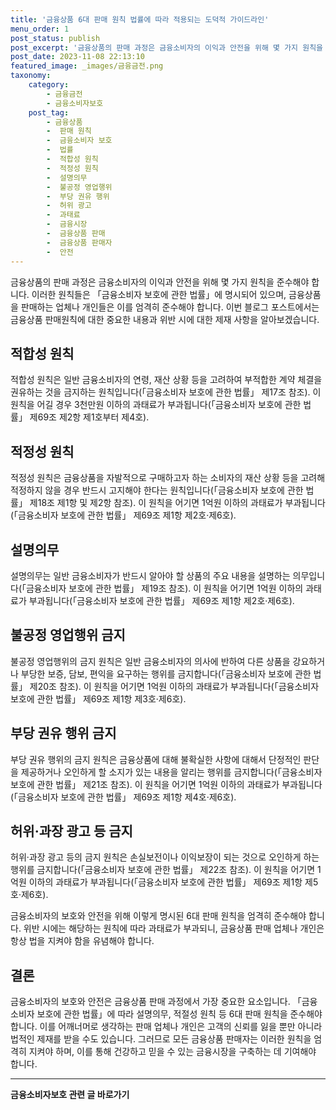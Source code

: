 ```yaml
---
title: '금융상품 6대 판매 원칙 법률에 따라 적용되는 도덕적 가이드라인'
menu_order: 1
post_status: publish
post_excerpt: '금융상품의 판매 과정은 금융소비자의 이익과 안전을 위해 몇 가지 원칙을 준수해야 합니다. 이러한 원칙들은  금융소비자 보호에 관한 법률 에 명시되어 있으며, 금융상품을 판매하는 업체나 개인들은 이를 엄격히 준수해야 합니다. 이번 블로그 포스트에서는 금융상품 판매원칙에 대한 중요한 내용과 위반 시에 대한 제재 사항을 알아보겠습니다.'
post_date: 2023-11-08 22:13:10
featured_image: _images/금융금전.png
taxonomy:
    category:
        - 금융금전
        - 금융소비자보호
    post_tag:
        - 금융상품
        -  판매 원칙
        -  금융소비자 보호
        -  법률
        -  적합성 원칙
        -  적정성 원칙
        -  설명의무
        -  불공정 영업행위
        -  부당 권유 행위
        -  허위 광고
        -  과태료
        -  금융시장
        -  금융상품 판매
        -  금융상품 판매자
        -  안전
---
```



금융상품의 판매 과정은 금융소비자의 이익과 안전을 위해 몇 가지 원칙을 준수해야 합니다. 이러한 원칙들은 「금융소비자 보호에 관한 법률」에 명시되어 있으며, 금융상품을 판매하는 업체나 개인들은 이를 엄격히 준수해야 합니다. 이번 블로그 포스트에서는 금융상품 판매원칙에 대한 중요한 내용과 위반 시에 대한 제재 사항을 알아보겠습니다.

## 적합성 원칙

적합성 원칙은 일반 금융소비자의 연령, 재산 상황 등을 고려하여 부적합한 계약 체결을 권유하는 것을 금지하는 원칙입니다(「금융소비자 보호에 관한 법률」 제17조 참조). 이 원칙을 어길 경우 3천만원 이하의 과태료가 부과됩니다(「금융소비자 보호에 관한 법률」 제69조 제2항 제1호부터 제4호).

## 적정성 원칙

적정성 원칙은 금융상품을 자발적으로 구매하고자 하는 소비자의 재산 상황 등을 고려해 적정하지 않을 경우 반드시 고지해야 한다는 원칙입니다(「금융소비자 보호에 관한 법률」 제18조 제1항 및 제2항 참조). 이 원칙을 어기면 1억원 이하의 과태료가 부과됩니다(「금융소비자 보호에 관한 법률」 제69조 제1항 제2호·제6호).

## 설명의무

설명의무는 일반 금융소비자가 반드시 알아야 할 상품의 주요 내용을 설명하는 의무입니다(「금융소비자 보호에 관한 법률」 제19조 참조). 이 원칙을 어기면 1억원 이하의 과태료가 부과됩니다(「금융소비자 보호에 관한 법률」 제69조 제1항 제2호·제6호).

## 불공정 영업행위 금지

불공정 영업행위의 금지 원칙은 일반 금융소비자의 의사에 반하여 다른 상품을 강요하거나 부당한 보증, 담보, 편익을 요구하는 행위를 금지합니다(「금융소비자 보호에 관한 법률」 제20조 참조). 이 원칙을 어기면 1억원 이하의 과태료가 부과됩니다(「금융소비자 보호에 관한 법률」 제69조 제1항 제3호·제6호).

## 부당 권유 행위 금지

부당 권유 행위의 금지 원칙은 금융상품에 대해 불확실한 사항에 대해서 단정적인 판단을 제공하거나 오인하게 할 소지가 있는 내용을 알리는 행위를 금지합니다(「금융소비자 보호에 관한 법률」 제21조 참조). 이 원칙을 어기면 1억원 이하의 과태료가 부과됩니다(「금융소비자 보호에 관한 법률」 제69조 제1항 제4호·제6호).

## 허위·과장 광고 등 금지

허위·과장 광고 등의 금지 원칙은 손실보전이나 이익보장이 되는 것으로 오인하게 하는 행위를 금지합니다(「금융소비자 보호에 관한 법률」 제22조 참조). 이 원칙을 어기면 1억원 이하의 과태료가 부과됩니다(「금융소비자 보호에 관한 법률」 제69조 제1항 제5호·제6호).

금융소비자의 보호와 안전을 위해 이렇게 명시된 6대 판매 원칙을 엄격히 준수해야 합니다. 위반 시에는 해당하는 원칙에 따라 과태료가 부과되니, 금융상품 판매 업체나 개인은 항상 법을 지켜야 함을 유념해야 합니다.

## 결론

금융소비자의 보호와 안전은 금융상품 판매 과정에서 가장 중요한 요소입니다. 「금융소비자 보호에 관한 법률」에 따라 설명의무, 적절성 원칙 등 6대 판매 원칙을 준수해야 합니다. 이를 어깨너머로 생각하는 판매 업체나 개인은 고객의 신뢰를 잃을 뿐만 아니라 법적인 제재를 받을 수도 있습니다. 그러므로 모든 금융상품 판매자는 이러한 원칙을 엄격히 지켜야 하며, 이를 통해 건강하고 믿을 수 있는 금융시장을 구축하는 데 기여해야 합니다.
<!-- wp:separator -->
<hr class="wp-block-separator has-alpha-channel-opacity"/>
<!-- /wp:separator -->

<!-- wp:group {"backgroundColor":"base","layout":{"type":"constrained"}} -->
<div class="wp-block-group has-base-background-color has-background"><!-- wp:paragraph {"align":"center","fontSize":"medium"} -->
<p class="has-text-align-center has-large-font-size"><strong>금융소비자보호 관련 글 바로가기</strong></p>
<!-- /wp:paragraph -->


<!-- wp:latest-posts
{"categories":[{"id":12706,"count":19,"description":"","link":"https://uknowlaw.com/category/%ea%b8%88%ec%9c%b5%ec%86%8c%eb%b9%84%ec%9e%90%eb%b3%b4%ed%98%b8/","name":"금융소비자보호","slug":"금융소비자보호","taxonomy":"category","parent":0,"meta":[],"_links":{"self":[{"href":"https://uknowlaw.com/wp-json/wp/v2/categories/12706"}],"collection":[{"href":"https://uknowlaw.com/wp-json/wp/v2/categories"}],"about":[{"href":"https://uknowlaw.com/wp-json/wp/v2/taxonomies/category"}],"wp:post_type":[{"href":"https://uknowlaw.com/wp-json/wp/v2/posts?categories=12706"}],"curies":[{"name":"wp","href":"https://api.w.org/{rel}","templated":true}]}}],"postsToShow":100,"excerptLength":28,"postLayout":"grid","columns":2,"featuredImageAlign":"left","featuredImageSizeSlug":"large","fontSize":"small"} /--></div>
<!-- /wp:group -->